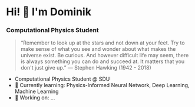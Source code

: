 # Hi! 👋 I'm Dominik
### Computational Physics Student

> “Remember to look up at the stars and not down at your feet. Try to make sense of what you see and wonder about what makes the universe exist. Be curious. And however difficult life may seem, there is always something  you can do and succeed at. It matters that you don't just give up.” — Stephen Hawking (1942 - 2018)

- Computational Physics Student @ SDU
- 🌱 Currently learning: Physics-Informed Neural Network, Deep Learning, Machine Learning
- 🚀 Working on: ...
